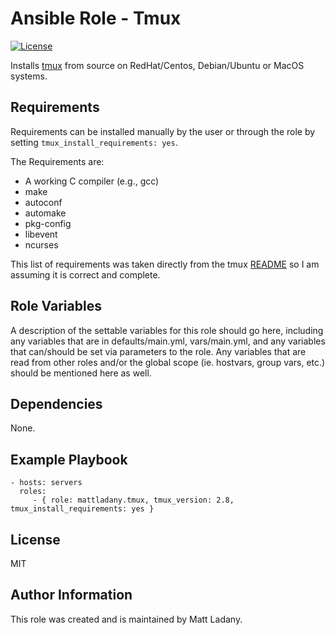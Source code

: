 Ansible Role - Tmux
=========

[![License](https://img.shields.io/badge/License-MIT-blue.svg)](https://raw.githubusercontent.com/mattladany/ansible-role-tmux/master/LICENSE)

Installs [tmux](https://github.com/tmux/tmux/wiki) from source on RedHat/Centos, Debian/Ubuntu or MacOS systems.

Requirements
------------

Requirements can be installed manually by the user or through the role by setting ```tmux_install_requirements: yes```.

The Requirements are:

- A working C compiler (e.g., gcc)
- make
- autoconf
- automake
- pkg-config
- libevent
- ncurses

This list of requirements was taken directly from the tmux [README](https://raw.githubusercontent.com/tmux/tmux/master/README) so I am assuming it is correct and complete.

Role Variables
--------------

A description of the settable variables for this role should go here, including any variables that are in defaults/main.yml, vars/main.yml, and any variables that can/should be set via parameters to the role. Any variables that are read from other roles and/or the global scope (ie. hostvars, group vars, etc.) should be mentioned here as well.

Dependencies
------------

None.

Example Playbook
----------------

```
- hosts: servers
  roles:
     - { role: mattladany.tmux, tmux_version: 2.8, tmux_install_requirements: yes }
 ```

License
-------

MIT

Author Information
------------------

This role was created and is maintained by Matt Ladany.

